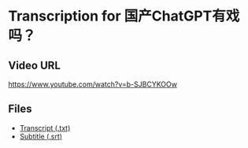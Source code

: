 # Transcription for 国产ChatGPT有戏吗？
## Video URL
https://www.youtube.com/watch?v=b-SJBCYKOOw
 
## Files
- [Transcript (.txt)](./transcript.txt)
- [Subtitle (.srt)](./transcript.srt)
